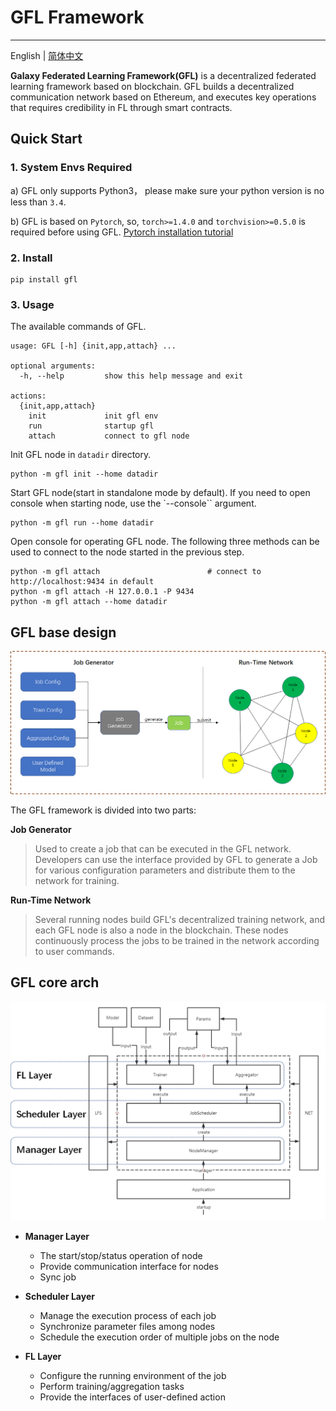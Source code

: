 # GFL Framework

---------------------------------------------------

English | [简体中文](./README_cn.md)

**Galaxy Federated Learning Framework(GFL)** is a decentralized federated learning framework based on blockchain. GFL builds a decentralized communication network based on Ethereum, and executes key operations that requires credibility in FL through smart contracts.

## Quick Start

### 1. System Envs Required

a) GFL only supports Python3， please make sure your python version is no less than `3.4`.

b) GFL is based on `Pytorch`, so, `torch>=1.4.0` and `torchvision>=0.5.0` is required before using GFL. [Pytorch installation tutorial](https://pytorch.org/get-started/locally/)

### 2. Install

```shell
pip install gfl
```

### 3. Usage

The available commands of GFL.

```
usage: GFL [-h] {init,app,attach} ...

optional arguments:
  -h, --help         show this help message and exit

actions:
  {init,app,attach}
    init             init gfl env
    run              startup gfl
    attach           connect to gfl node
```

Init GFL node in `datadir` directory.

```shell
python -m gfl init --home datadir
```

Start GFL node(start in standalone mode by default). If you need to open console when starting node, use the `--console`` argument.

```shell
python -m gfl run --home datadir
```

Open console for operating GFL node. The following three methods can be used to connect to the node started in the previous step.

```
python -m gfl attach						# connect to http://localhost:9434 in default
python -m gfl attach -H 127.0.0.1 -P 9434
python -m gfl attach --home datadir
```

## GFL base design

![image-20210903165315547](./assets/GFL-base-framework.png)

The GFL framework is divided into two parts:

**Job Generator**

> Used to create a job that can be executed in the GFL network. Developers can use the interface provided by GFL to generate a Job for various configuration parameters and distribute them to the network for training.

**Run-Time Network**

> Several running nodes build GFL's decentralized training network, and each GFL node is also a node in the blockchain. These nodes continuously process the jobs to be trained in the network according to user commands.

## GFL core arch

![image-20210903213928765](./assets/GFL-core-framework.png)

+ **Manager Layer**

  + The start/stop/status operation of node
  + Provide communication interface for nodes
  + Sync job

+ **Scheduler Layer**

  + Manage the execution process of each job
  + Synchronize parameter files among nodes
  + Schedule the execution order of multiple jobs on the node

+ **FL Layer**

  + Configure the running environment of the job
  + Perform training/aggregation tasks
  + Provide the interfaces of user-defined action
